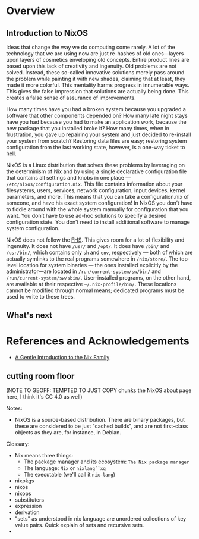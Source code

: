 # Overview

## Introduction to NixOS

Ideas that change the way we do computing come rarely. A lot of the technology that we are using now are just re-hashes of old ones—layers upon layers of cosmetics enveloping old concepts. Entire product lines are based upon this lack of creativity and ingenuity. Old problems are not solved. Instead, these so-called innovative solutions merely pass around the problem while painting it with new shades, claiming that at least, they made it more colorful. This mentality harms progress in innumerable ways. This gives the false impression that solutions are actually being done. This creates a false sense of assurance of improvements.

How many times have you had a broken system because you upgraded a software that other components depended on? How many late night stays have you had because you had to make an application work, because the new package that you installed broke it? How many times, when in frustration, you gave up repairing your system and just decided to re-install your system from scratch? Restoring data files are easy; restoring system configuration from the last working state, however, is a one-way ticket to hell.

NixOS is a Linux distribution that solves these problems by leveraging on the determinism of Nix and by using a single declarative configuration file that contains all settings and knobs in one place — `/etc/nixos/configuration.nix`. This file contains information about your filesystems, users, services, network configuration, input devices, kernel parameters, and more. This means that you can take a configuration.nix of someone, and have his exact system configuration! In NixOS you don’t have to fiddle around with the whole system manually for configuration that you want. You don’t have to use ad-hoc solutions to specify a desired configuration state. You don’t need to install additional software to manage system configuration.

NixOS does not follow the [FHS](https://en.wikipedia.org/wiki/Filesystem_Hierarchy_Standard). This gives room for a lot of flexibility and ingenuity. It does not have `/usr/` and `/opt/`. It does have `/bin/` and `/usr/bin/`, which contains only `sh` and `env`, respectively — both of which are actually symlinks to the real programs somewhere in `/nix/store/`. The top-level location for system binaries — the ones installed explicitly by the administrator—are located in `/run/current-system/sw/bin/` and `/run/current-system/sw/sbin/`. User-installed programs, on the other hand, are available at their respective `~/.nix-profile/bin/`. These locations cannot be modified through normal means; dedicated programs must be used to write to these trees.

## What's next

# References and Acknowledgements
- [A Gentle Introduction to the Nix Family](https://ebzzry.io/en/nix)

## cutting room floor

(NOTE TO GEOFF: TEMPTED TO JUST COPY chunks the NixOS about page here, I think it's CC 4.0 as well)

Notes:
- NixOS is a source-based distribution. There are binary packages, but these are considered to be just "cached builds", and are not first-class objects as they are, for instance, in Debian.

Glossary:
- Nix means three things:
  - The package manager and its ecosystem: `The Nix package manager`
  - The language: `Nix` or `nixlang``xq`
  - The executable (we'll call it `nix-lang`)
- nixpkgs
- nixos
- nixops
- substituters
- expression
- derivation
- "sets" as understood in nix language are unordered collections of key value pairs. Quick explain of sets and recursive sets.
- 
